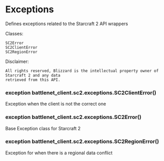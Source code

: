 # Exceptions

Defines exceptions related to the Starcraft 2 API wrappers

Classes:

    SC2Error
    SC2ClientError
    SC2RegionError

Disclaimer:

    All rights reserved, Blizzard is the intellectual property owner of Starcraft 2 and any data
    retrieved from this API.


### exception battlenet_client.sc2.exceptions.SC2ClientError()
Exception when the client is not the correct one


### exception battlenet_client.sc2.exceptions.SC2Error()
Base Exception class for Starcraft 2


### exception battlenet_client.sc2.exceptions.SC2RegionError()
Exception for when there is a regional data conflict
